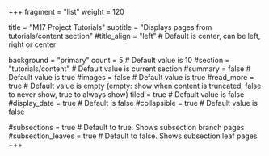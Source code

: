 +++
fragment = "list"
weight = 120

title = "M17 Project Tutorials"
subtitle = "Displays pages from tutorials/content section"
#title_align = "left" # Default is center, can be left, right or center

background = "primary"
count = 5 # Default value is 10
#section = "tutorials/content" # Default value is current section
#summary = false # Default value is true
#images = false # Default value is true
#read_more = true # Default value is empty (empty: show when content is truncated, false to never show, true to always show)
tiled = true # Default value is false
#display_date = true # Default is false
#collapsible = true # Default value is false

#subsections = true # Default to true. Shows subsection branch pages
#subsection_leaves = true # Default to false. Shows subsection leaf pages
+++
